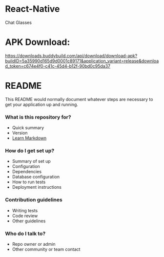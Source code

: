 # React-Native
Chat Glasses

# APK Download:
https://downloads.buddybuild.com/api/download/download-apk?buildID=5a35990d165d9d0001c89171&application_variant=release&download_token=c674e4f0-c41c-45d4-b12f-90bd0c95da37

# README #

This README would normally document whatever steps are necessary to get your application up and running.

### What is this repository for? ###

* Quick summary
* Version
* [Learn Markdown](https://bitbucket.org/tutorials/markdowndemo)

### How do I get set up? ###

* Summary of set up
* Configuration
* Dependencies
* Database configuration
* How to run tests
* Deployment instructions

### Contribution guidelines ###

* Writing tests
* Code review
* Other guidelines

### Who do I talk to? ###

* Repo owner or admin
* Other community or team contact
